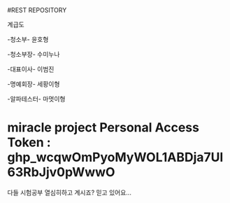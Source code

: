 #REST REPOSITORY


계급도 

-청소부- 윤호형

-청소부장- 수미누나

-대표이사- 이범진

-명예회장- 세황이형

-알파테스터- 마멋이형

# miracle project Personal Access Token : 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

다들 시험공부 열심히하고 계시죠? 믿고 있어요...
